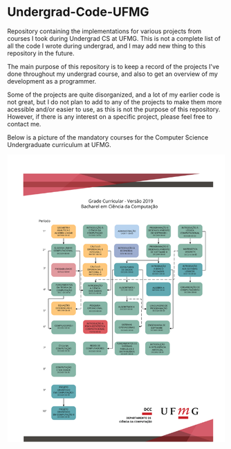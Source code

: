 # Undergrad-Code-UFMG
Repository containing the implementations for various projects from courses I took during Undergrad CS at UFMG. This is not a complete list of all the code I wrote during undergrad, and I may add new thing to this repository in the future.

The main purpose of this repository is to keep a record of the projects I've done throughout my undergrad course, and also to get an overview of my development as a programmer.

Some of the projects are quite disorganized, and a lot of my earlier code is not great, but I do not plan to add to any of the projects to make them more acessible and/or easier to use, as this is not the purpose of this repository. However, if there is any interest on a specific project, please feel free to contact me.

Below is a picture of the mandatory courses for the Computer Science Undergraduate curriculum at UFMG.

<img src='Grade-curricular-bcc-2019.png' align="center" width=700 />
